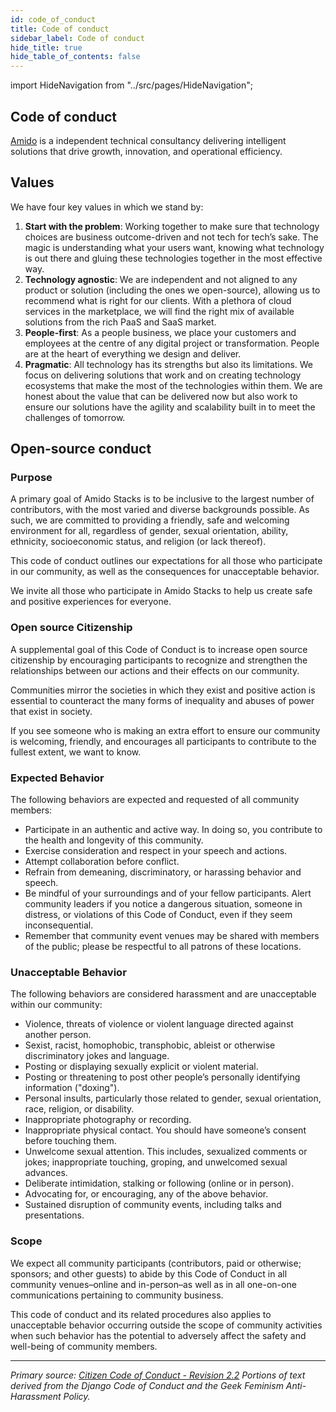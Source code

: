 ```yaml
---
id: code_of_conduct
title: Code of conduct
sidebar_label: Code of conduct
hide_title: true
hide_table_of_contents: false
---
```


import HideNavigation  from "../src/pages/HideNavigation";

## Code of conduct

[Amido](https://amido.com/about-us/) is a independent technical consultancy delivering intelligent solutions that drive growth, innovation, and operational efficiency.

## Values

We have four key values in which we stand by:

1. **Start with the problem**: Working together to make sure that technology choices are business outcome-driven and not tech for tech’s sake. The magic is understanding what your users want, knowing what technology is out there and gluing these   technologies together in the most effective way.
2. **Technology agnostic**: We are independent and not aligned to any product or solution (including the ones we open-source), allowing us to recommend what is right for our clients. With a plethora of cloud services in the marketplace, we will find the right mix of available solutions from the rich PaaS and SaaS market.
3. **People-first**: As a people business, we place your customers and employees at the centre of any digital project or transformation. People are at the heart of everything we design and deliver.
4. **Pragmatic**: All technology has its strengths but also its limitations. We focus on delivering solutions that work and on creating technology ecosystems that make the most of the technologies within them. We are honest about the value that can be delivered now but also work to ensure our solutions have the agility and scalability built in to meet the challenges of tomorrow.

## Open-source conduct

### Purpose

A primary goal of Amido Stacks is to be inclusive to the largest number of contributors, with the most varied and diverse backgrounds possible. As such, we are committed to providing a friendly, safe and welcoming environment for all, regardless of gender, sexual orientation, ability, ethnicity, socioeconomic status, and religion (or lack thereof).

This code of conduct outlines our expectations for all those who participate in our community, as well as the consequences for unacceptable behavior.

We invite all those who participate in Amido Stacks to help us create safe and positive experiences for everyone.

### Open source Citizenship

A supplemental goal of this Code of Conduct is to increase open source citizenship by encouraging participants to recognize and strengthen the relationships between our actions and their effects on our community.

Communities mirror the societies in which they exist and positive action is essential to counteract the many forms of inequality and abuses of power that exist in society.

If you see someone who is making an extra effort to ensure our community is welcoming, friendly, and encourages all participants to contribute to the fullest extent, we want to know.

### Expected Behavior

The following behaviors are expected and requested of all community members:

* Participate in an authentic and active way. In doing so, you contribute to the health and longevity of this community.
* Exercise consideration and respect in your speech and actions.
* Attempt collaboration before conflict.
* Refrain from demeaning, discriminatory, or harassing behavior and speech.
* Be mindful of your surroundings and of your fellow participants. Alert community leaders if you notice a dangerous situation, someone in distress, or violations of this Code of Conduct, even if they seem inconsequential.
* Remember that community event venues may be shared with members of the public; please be respectful to all patrons of these locations.

### Unacceptable Behavior

The following behaviors are considered harassment and are unacceptable within our community:

* Violence, threats of violence or violent language directed against another person.
* Sexist, racist, homophobic, transphobic, ableist or otherwise discriminatory jokes and language.
* Posting or displaying sexually explicit or violent material.
* Posting or threatening to post other people’s personally identifying information ("doxing").
* Personal insults, particularly those related to gender, sexual orientation, race, religion, or disability.
* Inappropriate photography or recording.
* Inappropriate physical contact. You should have someone’s consent before touching them.
* Unwelcome sexual attention. This includes, sexualized comments or jokes; inappropriate touching, groping, and unwelcomed sexual advances.
* Deliberate intimidation, stalking or following (online or in person).
* Advocating for, or encouraging, any of the above behavior.
* Sustained disruption of community events, including talks and presentations.

### Scope

We expect all community participants (contributors, paid or otherwise; sponsors; and other guests) to abide by this Code of Conduct in all community venues–online and in-person–as well as in all one-on-one communications pertaining to community business.

This code of conduct and its related procedures also applies to unacceptable behavior occurring outside the scope of community activities when such behavior has the potential to adversely affect the safety and well-being of community members.

***

*Primary source: [Citizen Code of Conduct - Revision 2.2](http://citizencodeofconduct.org/) Portions of text derived from the Django Code of Conduct and the Geek Feminism Anti-Harassment Policy.*

<HideNavigation next />
